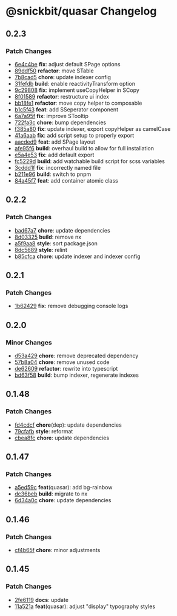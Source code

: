 # @snickbit/quasar Changelog

## 0.2.3

### Patch Changes

- [6e4c4be](https://github.com/snickbit/quasar/commit/6e4c4be) **fix**:  adjust default SPage options
- [89ddf50](https://github.com/snickbit/quasar/commit/89ddf50) **refactor**:  move STable
- [7b8cad5](https://github.com/snickbit/quasar/commit/7b8cad5) **chore**:  update indexer config
- [31fefdb](https://github.com/snickbit/quasar/commit/31fefdb) **build**:  enable reactivityTransform option
- [9c29808](https://github.com/snickbit/quasar/commit/9c29808) **fix**:  implement useCopyHelper in SCopy
- [8f01589](https://github.com/snickbit/quasar/commit/8f01589) **refactor**:  restructure ui index
- [bb18fe1](https://github.com/snickbit/quasar/commit/bb18fe1) **refactor**:  move copy helper to composable
- [b1c5f43](https://github.com/snickbit/quasar/commit/b1c5f43) **feat**:  add SSeperator component
- [6a7a95f](https://github.com/snickbit/quasar/commit/6a7a95f) **fix**:  improve STooltip
- [722fa3c](https://github.com/snickbit/quasar/commit/722fa3c) **chore**:  bump dependencies
- [f385a80](https://github.com/snickbit/quasar/commit/f385a80) **fix**:  update indexer, export copyHelper as camelCase
- [41a6aab](https://github.com/snickbit/quasar/commit/41a6aab) **fix**:  add script setup to properly export
- [aacded9](https://github.com/snickbit/quasar/commit/aacded9) **feat**:  add SPage layout
- [afe95f6](https://github.com/snickbit/quasar/commit/afe95f6) **build**:  overhaul build to allow for full installation
- [e5a4e53](https://github.com/snickbit/quasar/commit/e5a4e53) **fix**:  add default export
- [fc5229d](https://github.com/snickbit/quasar/commit/fc5229d) **build**:  add watchable build script for scss variables
- [3cddd1f](https://github.com/snickbit/quasar/commit/3cddd1f) **fix**:  incorrectly named file
- [b211e96](https://github.com/snickbit/quasar/commit/b211e96) **build**:  switch to pnpm
- [84a45f7](https://github.com/snickbit/quasar/commit/84a45f7) **feat**:  add container atomic class

## 0.2.2

### Patch Changes

- [bad67a7](https://github.com/snickbit/quasar/commit/bad67a7) **chore**:  update dependencies
- [8d03325](https://github.com/snickbit/quasar/commit/8d03325) **build**:  remove nx
- [a5f9aa8](https://github.com/snickbit/quasar/commit/a5f9aa8) **style**:  sort package.json
- [8dc5689](https://github.com/snickbit/quasar/commit/8dc5689) **style**:  relint
- [b85cfca](https://github.com/snickbit/quasar/commit/b85cfca) **chore**:  update indexer and indexer config

## 0.2.1

### Patch Changes

- [1b62429](https://github.com/snickbit/quasar/commit/1b62429) **fix**:  remove debugging console logs

## 0.2.0

### Minor Changes

- [d53a429](https://github.com/snickbit/quasar/commit/d53a429) **chore**:  remove deprecated dependency
- [57b8a04](https://github.com/snickbit/quasar/commit/57b8a04) **chore**:  remove unused code
- [de62609](https://github.com/snickbit/quasar/commit/de62609) **refactor**:  rewrite into typescript
- [bd63f58](https://github.com/snickbit/quasar/commit/bd63f58) **build**:  bump indexer, regenerate indexes

## 0.1.48

### Patch Changes

- [fd4cdcf](https://github.com/snickbit/quasar/commit/fd4cdcf) **chore**(dep):  update dependencies
- [79cfafb](https://github.com/snickbit/quasar/commit/79cfafb) **style**:  reformat
- [cbea8fc](https://github.com/snickbit/quasar/commit/cbea8fc) **chore**:  update dependencies

## 0.1.47

### Patch Changes

- [a5ed59c](https://github.com/snickbit/quasar/commit/a5ed59c) **feat**(quasar):  add bg-rainbow
- [dc36beb](https://github.com/snickbit/quasar/commit/dc36beb) **build**:  migrate to nx
- [6d34a0c](https://github.com/snickbit/quasar/commit/6d34a0c) **chore**:  update dependencies

## 0.1.46

### Patch Changes

- [cf4b65f](https://github.com/snickbit/quasar/commit/cf4b65f) **chore**:  minor adjustments

## 0.1.45

### Patch Changes

- [2fe6119](https://github.com/snickbit/quasar/commit/2fe6119) **docs**:  update
- [11a521a](https://github.com/snickbit/quasar/commit/11a521a) **feat**(quasar):  adjust "display" typography styles

